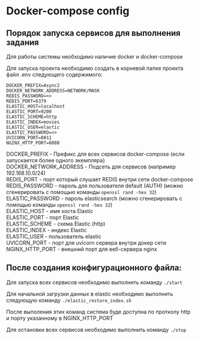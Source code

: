 # Docker-compose config

## Порядок запуска сервисов для выполнения задания
Для работы системы необходимо наличие docker и docker-compose

Для запуска проекта необходимо создать в корневой папке проекта файл .env следующего содержимого:
```shell
DOCKER_PREFIX=Async2
DOCKER_NETWORK_ADDRESS=NETWORK/MASK
REDIS_PASSWORD=<>
REDIS_PORT=6379
ELASTIC_HOST=localhost
ELASTIC_PORT=9200
ELASTIC_SCHEME=http
ELASTIC_INDEX=movies
ELASTIC_USER=elastic
ELASTIC_PASSWORD=<>
UVICORN_PORT=8011
NGINX_HTTP_PORT=8088
```

DOCKER_PREFIX - Префикс для всех сервисов docker-compose (если запускается более одного экемпляра)  
DOCKER_NETWORK_ADDRESS - Подсеть для сервисов (например 192.168.10.0/24)  
REDIS_PORT - порт который слушает REDIS внутри сети docker-compose
REDIS_PASSWORD - пароль для пользователя default (AUTH) (можно сгенерировать с помощью команды ```openssl rand -hex 32```)  
ELASTIC_PASSWORD - пароль elasticsearch (можно сгенерировать с помощью команды ```openssl rand -hex 32```)  
ELASTIC_HOST - имя хоста Elastic  
ELASTIC_PORT - порт Elastic  
ELASTIC_SCHEME - схема Elastic (http)  
ELASTIC_INDEX - индекс Elastic  
ELASTIC_USER - пользователь elastic  
UVICORN_PORT - порт для uvicorn сервера внутри докер сети  
NGINX_HTTP_PORT - внешний порт для веб-сервера nginx  
  

## После создания конфигурационного файла:

Для запуска всех сервисов необходимо выполнить команду ```./start```

Для начальной загрузки данных в elastic необходимо выполнить следующую команду ```./elastic_restore_index.sh```

После выполения этих команд система буде доступна по протколу http и порту указанному в NGINX_HTTP_PORT  
  
Для остановки всех сервисов необходимо выполнить команду ```./stop```
